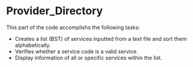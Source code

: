 # Provider_Directory
This part of the code accomplishs the following tasks:
- Creates a list (BST) of services inputted from a text file and sort them alphabetically.
- Verifies whether a service code is a valid service.
- Display information of all or specific services within the list.
